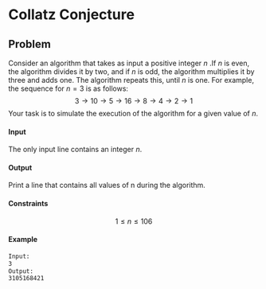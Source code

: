 # Collatz Conjecture

## Problem

Consider an algorithm that takes as input a positive integer $n$ .If $n$ is even, the algorithm divides it by two, and if $n$ is odd, the algorithm multiplies it by three and adds one. The algorithm repeats this, until $n$ is one.
For example, the sequence for $n = 3$ is as follows:
$$3  →  10  →  5  →  16  →  8  →  4  →  2  →  1$$
Your task is to simulate the execution of the algorithm for a given value of $n$.

#### Input

The only input line contains an integer $n$.

#### Output

Print a line that contains all values of n during the algorithm.

#### Constraints
$$ 1 \le n \le 106 $$

#### Example

```tex
Input: 
3
Output:
3105168421
```